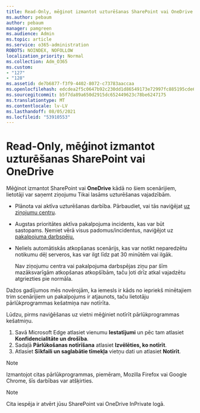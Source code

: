 ```yaml
---
title: Read-Only, mēģinot izmantot uzturēšanas SharePoint vai OneDrive
ms.author: pebaum
author: pebaum
manager: pamgreen
ms.audience: Admin
ms.topic: article
ms.service: o365-administration
ROBOTS: NOINDEX, NOFOLLOW
localization_priority: Normal
ms.collection: Adm_O365
ms.custom:
- "127"
- "128"
ms.assetid: de7b6877-f3f9-4402-8072-c73783aaccaa
ms.openlocfilehash: edcdea2f5c0647b92c230dd1d86549173e72997fc885195cde688b3b17710a2c
ms.sourcegitcommit: b5f7da89a650d2915dc652449623c78be6247175
ms.translationtype: MT
ms.contentlocale: lv-LV
ms.lasthandoff: 08/05/2021
ms.locfileid: "53910553"
---
```

# <a name="read-only-for-maintenance-message-when-attempting-to-use-sharepoint-or-onedrive"></a>Read-Only, mēģinot izmantot uzturēšanas SharePoint vai OneDrive

Mēģinot izmantot SharePoint vai **OneDrive** kādā no šiem scenārijiem, lietotāji var saņemt ziņojumu Tikai lasāms uzturēšanas vajadzībām. 

-   Plānota vai aktīva uzturēšanas darbība.  Pārbaudiet, vai tās naviģējat [uz ziņojumu centru](https://portal.office.com/adminportal/home#/messagecenter).
-   Augstas prioritātes aktīva pakalpojuma incidents, kas var būt sastopams. Ņemiet vērā visus padomus/incidentus, naviģējot uz [pakalpojuma darbspēju.](https://portal.office.com/adminportal/home#/servicehealth)
-   Neliels automātiskās atkopšanas scenārijs, kas var notikt neparedzētu notikumu dēļ serveros, kas var ilgt līdz pat 30 minūtēm vai ilgāk. 
    
    Nav ziņojumu centra vai pakalpojuma darbspējas ziņu par šīm mazāksvarīgām atkopšanas atkopšībām, taču ļoti drīz atkal vajadzētu atgriezties pie normāla.

Dažos gadījumos mēs novērojām, ka iemesls ir kāds no iepriekš minētajiem trim scenārijiem un pakalpojums ir atjaunots, taču lietotāju pārlūkprogrammas kešatmiņa nav notīrīta.

Lūdzu, pirms naviģēšanas uz vietni mēģiniet notīrīt pārlūkprogrammas kešatmiņu.

1. Savā Microsoft Edge atlasiet vienumu **Iestatījumi** un pēc tam atlasiet **Konfidencialitāte un drošība**.
2. Sadaļā **Pārlūkošanas notīrīšana** atlasiet **Izvēlēties, ko notīrīt**.
3. Atlasiet **Sīkfaili un saglabātie tīmekļa** vietņu dati un atlasiet **Notīrīt**.

>[!Note] 
> Izmantojot citas pārlūkprogrammas, piemēram, Mozilla Firefox vai Google Chrome, šīs darbības var atšķirties.

>[!Note] 
> Cita iespēja ir atvērt jūsu SharePoint vai OneDrive InPrivate logā.